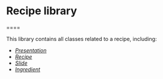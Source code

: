 # Recipe library
====

This library contains all classes related to a recipe, including:
* *[Presentation](Presentation.java)*
* *[Recipe](Recipe.java)*
* *[Slide](Slide.java)*
* *[Ingredient](Ingredient.java)*
	

